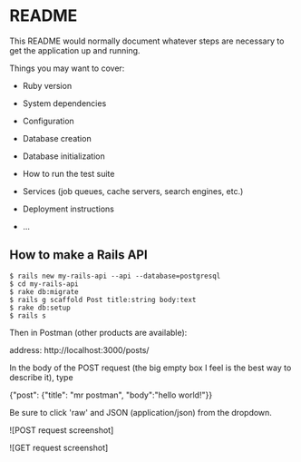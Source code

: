 # README

This README would normally document whatever steps are necessary to get the
application up and running.

Things you may want to cover:

* Ruby version

* System dependencies

* Configuration

* Database creation

* Database initialization

* How to run the test suite

* Services (job queues, cache servers, search engines, etc.)

* Deployment instructions

* ...


## How to make a Rails API

```
$ rails new my-rails-api --api --database=postgresql
$ cd my-rails-api
$ rake db:migrate
$ rails g scaffold Post title:string body:text
$ rake db:setup
$ rails s
```

Then in Postman (other products are available):

address: http://localhost:3000/posts/

In the body of the POST request (the big empty box I feel is the best way to describe it), type

{"post": {"title": "mr postman", "body":"hello world!"}}

Be sure to click 'raw' and JSON (application/json) from the dropdown.

![POST request screenshot]


![GET request screenshot]


